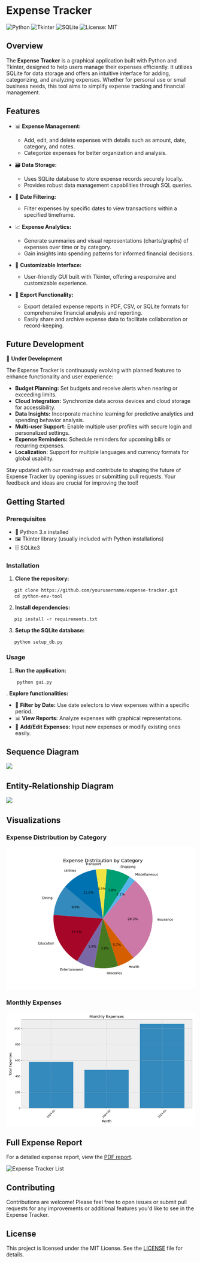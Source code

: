 # Expense Tracker
![Python](https://img.shields.io/badge/Python-3.x-blue.svg)
![Tkinter](https://img.shields.io/badge/Tkinter-GUI-yellow.svg)
![SQLite](https://img.shields.io/badge/SQLite-3-lightgrey.svg)
![License: MIT](https://img.shields.io/badge/License-MIT-blue.svg)

## Overview

The **Expense Tracker** is a graphical application built with Python and Tkinter, designed to help users manage their expenses efficiently. It utilizes SQLite for data storage and offers an intuitive interface for adding, categorizing, and analyzing expenses. Whether for personal use or small business needs, this tool aims to simplify expense tracking and financial management.

## Features

- 📊 **Expense Management:**
  - Add, edit, and delete expenses with details such as amount, date, category, and notes.
  - Categorize expenses for better organization and analysis.

- 🗃️ **Data Storage:**
  - Uses SQLite database to store expense records securely locally.
  - Provides robust data management capabilities through SQL queries.

- 📅 **Date Filtering:**
  - Filter expenses by specific dates to view transactions within a specified timeframe.

- 📈 **Expense Analytics:**
  - Generate summaries and visual representations (charts/graphs) of expenses over time or by category.
  - Gain insights into spending patterns for informed financial decisions.

- 🎨 **Customizable Interface:**
  - User-friendly GUI built with Tkinter, offering a responsive and customizable experience.

- 📄 **Export Functionality:**

  - Export detailed expense reports in PDF, CSV, or SQLite formats for comprehensive financial analysis and reporting.
  - Easily share and archive expense data to facilitate collaboration or record-keeping. 


## Future Development

🚀 **Under Development**

The Expense Tracker is continuously evolving with planned features to enhance functionality and user experience:

- **Budget Planning:** Set budgets and receive alerts when nearing or exceeding limits.
- **Cloud Integration:** Synchronize data across devices and cloud storage for accessibility.
- **Data Insights:** Incorporate machine learning for predictive analytics and spending behavior analysis.
- **Multi-user Support:** Enable multiple user profiles with secure login and personalized settings.
- **Expense Reminders:** Schedule reminders for upcoming bills or recurring expenses.
- **Localization:** Support for multiple languages and currency formats for global usability.

Stay updated with our roadmap and contribute to shaping the future of Expense Tracker by opening issues or submitting pull requests. Your feedback and ideas are crucial for improving the tool!

## Getting Started

### Prerequisites

- 🐍 Python 3.x installed
- 🖼️ Tkinter library (usually included with Python installations)
- 🗄️ SQLite3

### Installation

1. **Clone the repository:**
   
```
   git clone https://github.com/yourusername/expense-tracker.git
   cd python-env-tool
```

2. **Install dependencies:**
   
```
   pip install -r requirements.txt
```

3. **Setup the SQLite database:**
   
```
   python setup_db.py
```

### Usage

1. **Run the application:**

```
    python gui.py
```



. **Explore functionalities:**

- 📅 **Filter by Date:** Use date selectors to view expenses within a specific period.
- 📊 **View Reports:** Analyze expenses with graphical representations.
- 📝 **Add/Edit Expenses:** Input new expenses or modify existing ones easily.

## Sequence Diagram

[![](https://mermaid.ink/img/pako:eNrVVstu2zAQ_BWCJwew0bsOAQq3KXIIGqR1TgKEDblSiEikSlJOjSD_XlIPS7Zkq3aUAPHBkLnUzuzMeskXyhRHGlCDfwqUDL8JSDRkoSTuk4O2gokcpCUrg7q_-v1vjtLgbw3sCfW9wOexPUslrVZpeiTbjaOU9qO3GmPUnqQJZRX2pBaXl30WAfnpl5qMpA5VbwGzYg0WB9lXW_qRHkxbSEDuvHrGEuayJkoLz_AI0r4Gh6KLA7Ut92A4_gfQqGJfOTdE4jPBKniWEveQCu6JgOTEwBqbbI6kBZFOJMyWQtkrAQHOoxpoBpkqpJ03ZmzmxBNy32iYFrkVSl4Ms-g0XndlcbTipsV8sZwwJWOhM_Aoh8zpwEzj3JVILWrTSG3Iw2ZbfWmEF-BNjR2XCK6-BuJ9bEzQNjaa2ZQmXQ3z_wBvagW35hCNudLWnGXHD5SoPaEqyScz4a4k7ZsRPkz-G5CQuH9EO5nJzA2LLxoztcaLIy50jpvmNNk5gXZk6UU6Cz2BUwU8aglFsVZZxB_O0HqH4_ipUGcaZ-jHaTNAZs3DNPQ2Pvlpg3Kcb-Xm-1Gu8r-R9IEOXeXledlp0NV1L_dpd59lqvwpMHj5OXHilKl83RJZW_XUI4d5lKhFmXTsLLdpKxw-7fAZENTR8e4E-w6M4HdS0DnN0DWa4O5u_uJfCKl9xAxDGrhHDvoppKF8dfugsOrXRjIaWF3gnGpVJI80iCE17ldRdld9q69XX_8BK2dV6Q?type=png)](https://mermaid.live/edit#pako:eNrVVstu2zAQ_BWCJwew0bsOAQq3KXIIGqR1TgKEDblSiEikSlJOjSD_XlIPS7Zkq3aUAPHBkLnUzuzMeskXyhRHGlCDfwqUDL8JSDRkoSTuk4O2gokcpCUrg7q_-v1vjtLgbw3sCfW9wOexPUslrVZpeiTbjaOU9qO3GmPUnqQJZRX2pBaXl30WAfnpl5qMpA5VbwGzYg0WB9lXW_qRHkxbSEDuvHrGEuayJkoLz_AI0r4Gh6KLA7Ut92A4_gfQqGJfOTdE4jPBKniWEveQCu6JgOTEwBqbbI6kBZFOJMyWQtkrAQHOoxpoBpkqpJ03ZmzmxBNy32iYFrkVSl4Ms-g0XndlcbTipsV8sZwwJWOhM_Aoh8zpwEzj3JVILWrTSG3Iw2ZbfWmEF-BNjR2XCK6-BuJ9bEzQNjaa2ZQmXQ3z_wBvagW35hCNudLWnGXHD5SoPaEqyScz4a4k7ZsRPkz-G5CQuH9EO5nJzA2LLxoztcaLIy50jpvmNNk5gXZk6UU6Cz2BUwU8aglFsVZZxB_O0HqH4_ipUGcaZ-jHaTNAZs3DNPQ2Pvlpg3Kcb-Xm-1Gu8r-R9IEOXeXledlp0NV1L_dpd59lqvwpMHj5OXHilKl83RJZW_XUI4d5lKhFmXTsLLdpKxw-7fAZENTR8e4E-w6M4HdS0DnN0DWa4O5u_uJfCKl9xAxDGrhHDvoppKF8dfugsOrXRjIaWF3gnGpVJI80iCE17ldRdld9q69XX_8BK2dV6Q)

## Entity-Relationship Diagram

[![](https://mermaid.ink/img/pako:eNpNj0EKwyAQRa8is-4J3EljaWlJQyIlCzeiNpFWDUYXIeTuNW0g_av5b4aZPzNIrzRg0KEwogvCcoeyaFvRsqFo_tlVRqFLyVB13ZGwPrmITrc7YTuVIurOhwk9SH08k3rvqNxBBWH0D-lRBjNE4x1itN3WLHAAq4MVRuVs3xAcYq-t5oBzqUR4ceBunRMp-mZyEnAMSR8g-NT1gJ_iPWaXhvXo9ttGlw-540nm?type=png)](https://mermaid.live/edit#pako:eNpNj0EKwyAQRa8is-4J3EljaWlJQyIlCzeiNpFWDUYXIeTuNW0g_av5b4aZPzNIrzRg0KEwogvCcoeyaFvRsqFo_tlVRqFLyVB13ZGwPrmITrc7YTuVIurOhwk9SH08k3rvqNxBBWH0D-lRBjNE4x1itN3WLHAAq4MVRuVs3xAcYq-t5oBzqUR4ceBunRMp-mZyEnAMSR8g-NT1gJ_iPWaXhvXo9ttGlw-540nm)


## Visualizations

### Expense Distribution by Category

![Expense Distribution](data/Figure_1.png)

### Monthly Expenses

![Monthly Expenses](data/Figure_2.png)

## Full Expense Report

For a detailed expense report, view the [PDF report](data/pdf.pdf).


![Expense Tracker List](https://github.com/AbdullahBakir97/Py-Desktop-Expense_Tracker/assets/127149804/aa142657-cdbd-4060-8439-74a032fa2ad5)


## Contributing

Contributions are welcome! Please feel free to open issues or submit pull requests for any improvements or additional features you'd like to see in the Expense Tracker.

## License

This project is licensed under the MIT License. See the [LICENSE](LICENSE) file for details.
